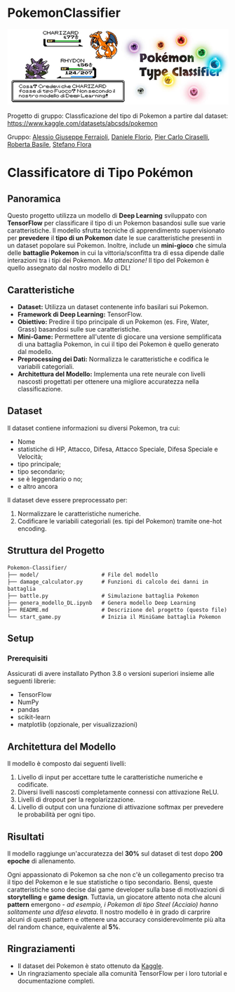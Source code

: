 # PokemonClassifier
![Pokémon Type Classifier](https://github.com/f-lost/PokemonClassifier/blob/main/header.jpg?raw=true "Header")

Progetto di gruppo: Classficazione del tipo di Pokemon a partire dal dataset: https://www.kaggle.com/datasets/abcsds/pokemon

Gruppo: [Alessio Giuseppe Ferraioli](https://github.com/AlessioGFerraioli), [Daniele Florio](https://github.com/DanieleFlo), [Pier Carlo Ciraselli](https://github.com/pierca9494), [Roberta Basile](https://github.com/RobertaBasile), [Stefano Flora](https://github.com/f-lost)

# Classificatore di Tipo Pokémon

## Panoramica
Questo progetto utilizza un modello di **Deep Learning** sviluppato con **TensorFlow** per classificare il tipo di un Pokemon basandosi sulle sue varie caratteristiche. Il modello sfrutta tecniche di apprendimento supervisionato per **prevedere** il **tipo di un Pokemon** date le sue caratteristiche presenti in un dataset popolare sui Pokemon. Inoltre, include un **mini-gioco** che simula delle **battaglie Pokemon** in cui la vittoria/sconfitta tra di essa dipende dalle interazioni tra i tipi dei Pokemon. *Ma attenzione!* Il tipo del Pokemon è quello assegnato dal nostro modello di DL!

## Caratteristiche
- **Dataset:** Utilizza un dataset contenente info basilari sui Pokemon.
- **Framework di Deep Learning:** TensorFlow.
- **Obiettivo:** Predire il tipo principale di un Pokemon (es. Fire, Water, Grass) basandosi sulle sue caratteristiche.
- **Mini-Game:** Permettere all'utente di giocare una versione semplificata di una battaglia Pokemon, in cui il tipo dei Pokemon è quello generato dal modello.
- **Preprocessing dei Dati:** Normalizza le caratteristiche e codifica le variabili categoriali.
- **Architettura del Modello:** Implementa una rete neurale con livelli nascosti progettati per ottenere una migliore  accuratezza nella classificazione.

## Dataset
Il dataset contiene informazioni su diversi Pokemon, tra cui:
- Nome
- statistiche di HP, Attacco, Difesa, Attacco Speciale, Difesa Speciale e Velocità;
- tipo principale;
- tipo secondario;
- se è leggendario o no;
- e altro ancora

Il dataset deve essere preprocessato per:
1. Normalizzare le caratteristiche numeriche.
2. Codificare le variabili categoriali (es. tipi del Pokemon) tramite one-hot encoding.

## Struttura del Progetto
```
Pokemon-Classifier/
├── model/                    # File del modello
├── damage_calculator.py      # Funzioni di calcolo dei danni in battaglia
├── battle.py                 # Simulazione battaglia Pokemon
├── genera_modello_DL.ipynb   # Genera modello Deep Learning
├── README.md                 # Descrizione del progetto (questo file)
└── start_game.py             # Inizia il MiniGame battaglia Pokemon

```

## Setup
### Prerequisiti
Assicurati di avere installato Python 3.8 o versioni superiori insieme alle seguenti librerie:
- TensorFlow
- NumPy
- pandas
- scikit-learn
- matplotlib (opzionale, per visualizzazioni)


## Architettura del Modello
Il modello è composto dai seguenti livelli:
1. Livello di input per accettare tutte le caratteristiche numeriche e codificate.
2. Diversi livelli nascosti completamente connessi con attivazione ReLU.
3. Livelli di dropout per la regolarizzazione.
4. Livello di output con una funzione di attivazione softmax per prevedere le probabilità per ogni tipo.

## Risultati
Il modello raggiunge un'accuratezza del **30%** sul dataset di test dopo **200 epoche** di allenamento. 

Ogni appassionato di Pokemon sa che non c'è un collegamento preciso tra il tipo del Pokemon e le sue statistiche o tipo secondario. Bensì, queste caratteristiche sono decise dai game developer sulla base di motivazioni di **storytelling** e **game design**. Tuttavia, un giocatore attento nota che alcuni **pattern** emergono - *ad esempio, i Pokemon di tipo Steel (Acciaio) hanno solitamente una difesa elevata*. 
Il nostro modello è in grado di carprire alcuni di questi pattern e ottenere una accuracy considerevolmente più alta del random chance, equivalente al **5%**.


## Ringraziamenti
- Il dataset dei Pokemon è stato ottenuto da [Kaggle](https://www.kaggle.com).
- Un ringraziamento speciale alla comunità TensorFlow per i loro tutorial e documentazione completi.



